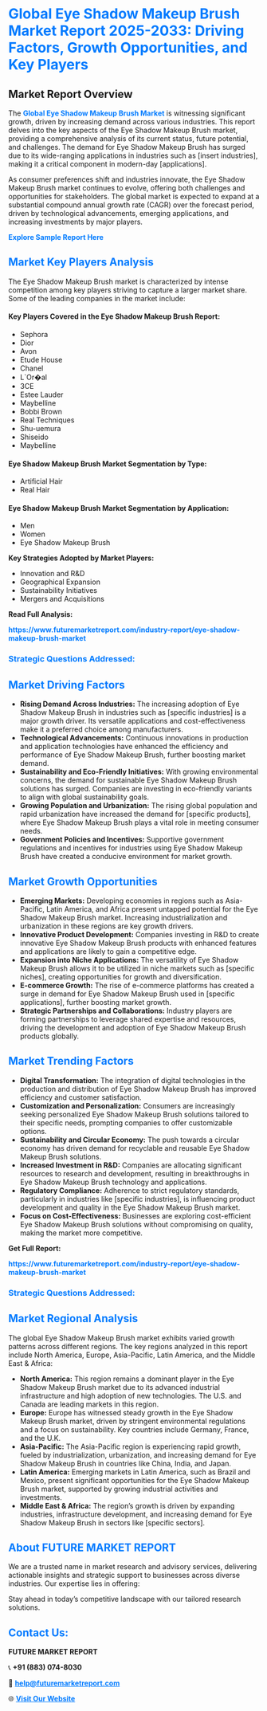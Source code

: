 <h1 style="color: #007BFF;">Global Eye Shadow Makeup Brush Market Report 2025-2033: Driving Factors, Growth Opportunities, and Key Players</h1>

<section id="overview">
<h2>Market Report Overview</h2>
<p>The <a href="https://www.futuremarketreport.com/industry-report/eye-shadow-makeup-brush-market" style="color: #007BFF; text-decoration: none;"><strong>Global Eye Shadow Makeup Brush Market</strong></a> is witnessing significant growth, driven by increasing demand across various industries. This report delves into the key aspects of the Eye Shadow Makeup Brush market, providing a comprehensive analysis of its current status, future potential, and challenges. The demand for Eye Shadow Makeup Brush has surged due to its wide-ranging applications in industries such as [insert industries], making it a critical component in modern-day [applications].</p>
<p>As consumer preferences shift and industries innovate, the Eye Shadow Makeup Brush market continues to evolve, offering both challenges and opportunities for stakeholders. The global market is expected to expand at a substantial compound annual growth rate (CAGR) over the forecast period, driven by technological advancements, emerging applications, and increasing investments by major players.</p>
</section>

<section id="overview">
<p><a href="https://www.futuremarketreport.com/request-sample/reportId=112590" style="color: #007BFF; text-decoration: none;"><strong>Explore Sample Report Here</strong></a></p>
</section>

<section id="key-players">
<h2 style="color: #007BFF;">Market Key Players Analysis</h2>
<p>The Eye Shadow Makeup Brush market is characterized by intense competition among key players striving to capture a larger market share. Some of the leading companies in the market include:</p>
<h4>Key Players Covered in the Eye Shadow Makeup Brush Report:</h4>
<ul><li>Sephora</li><li>Dior</li><li>Avon</li><li>Etude House</li><li>Chanel</li><li>L`Or�al</li><li>3CE</li><li>Estee Lauder</li><li>Maybelline</li><li>Bobbi Brown</li><li>Real Techniques</li><li>Shu-uemura</li><li>Shiseido</li><li>Maybelline</li></ul>
<h4>Eye Shadow Makeup Brush Market Segmentation by Type:</h4>
<ul><li>Artificial Hair</li><li>Real Hair</li></ul>

<h4>Eye Shadow Makeup Brush Market Segmentation by Application:</h4>
<ul><li>Men</li><li>Women</li><li>Eye Shadow Makeup Brush</li></ul>
<p><strong>Key Strategies Adopted by Market Players:</strong></p>
<ul>
<li>Innovation and R&D</li>
<li>Geographical Expansion</li>
<li>Sustainability Initiatives</li>
<li>Mergers and Acquisitions</li>
</ul>
</section>

<section>
<p><strong>Read Full Analysis: </strong></p><a href="https://www.futuremarketreport.com/industry-report/eye-shadow-makeup-brush-market" style="color: #007BFF; text-decoration: none;"><strong>https://www.futuremarketreport.com/industry-report/eye-shadow-makeup-brush-market</strong></a>
<h3 style="color: #007BFF;">Strategic Questions Addressed:</h3>
</section>

<section id="driving-factors">
<h2 style="color: #007BFF;">Market Driving Factors</h2>
<ul>
<li><strong>Rising Demand Across Industries:</strong> The increasing adoption of Eye Shadow Makeup Brush in industries such as [specific industries] is a major growth driver. Its versatile applications and cost-effectiveness make it a preferred choice among manufacturers.</li>
<li><strong>Technological Advancements:</strong> Continuous innovations in production and application technologies have enhanced the efficiency and performance of Eye Shadow Makeup Brush, further boosting market demand.</li>
<li><strong>Sustainability and Eco-Friendly Initiatives:</strong> With growing environmental concerns, the demand for sustainable Eye Shadow Makeup Brush solutions has surged. Companies are investing in eco-friendly variants to align with global sustainability goals.</li>
<li><strong>Growing Population and Urbanization:</strong> The rising global population and rapid urbanization have increased the demand for [specific products], where Eye Shadow Makeup Brush plays a vital role in meeting consumer needs.</li>
<li><strong>Government Policies and Incentives:</strong> Supportive government regulations and incentives for industries using Eye Shadow Makeup Brush have created a conducive environment for market growth.</li>
</ul>
</section>

<section id="growth-opportunities">
<h2 style="color: #007BFF;">Market Growth Opportunities</h2>
<ul>
<li><strong>Emerging Markets:</strong> Developing economies in regions such as Asia-Pacific, Latin America, and Africa present untapped potential for the Eye Shadow Makeup Brush market. Increasing industrialization and urbanization in these regions are key growth drivers.</li>
<li><strong>Innovative Product Development:</strong> Companies investing in R&D to create innovative Eye Shadow Makeup Brush products with enhanced features and applications are likely to gain a competitive edge.</li>
<li><strong>Expansion into Niche Applications:</strong> The versatility of Eye Shadow Makeup Brush allows it to be utilized in niche markets such as [specific niches], creating opportunities for growth and diversification.</li>
<li><strong>E-commerce Growth:</strong> The rise of e-commerce platforms has created a surge in demand for Eye Shadow Makeup Brush used in [specific applications], further boosting market growth.</li>
<li><strong>Strategic Partnerships and Collaborations:</strong> Industry players are forming partnerships to leverage shared expertise and resources, driving the development and adoption of Eye Shadow Makeup Brush products globally.</li>
</ul>
</section>

<section id="trending-factors">
<h2 style="color: #007BFF;">Market Trending Factors</h2>
<ul>
<li><strong>Digital Transformation:</strong> The integration of digital technologies in the production and distribution of Eye Shadow Makeup Brush has improved efficiency and customer satisfaction.</li>
<li><strong>Customization and Personalization:</strong> Consumers are increasingly seeking personalized Eye Shadow Makeup Brush solutions tailored to their specific needs, prompting companies to offer customizable options.</li>
<li><strong>Sustainability and Circular Economy:</strong> The push towards a circular economy has driven demand for recyclable and reusable Eye Shadow Makeup Brush solutions.</li>
<li><strong>Increased Investment in R&D:</strong> Companies are allocating significant resources to research and development, resulting in breakthroughs in Eye Shadow Makeup Brush technology and applications.</li>
<li><strong>Regulatory Compliance:</strong> Adherence to strict regulatory standards, particularly in industries like [specific industries], is influencing product development and quality in the Eye Shadow Makeup Brush market.</li>
<li><strong>Focus on Cost-Effectiveness:</strong> Businesses are exploring cost-efficient Eye Shadow Makeup Brush solutions without compromising on quality, making the market more competitive.</li>
</ul>
</section>

<section>
<p><strong>Get Full Report: </strong></p><a href="https://www.futuremarketreport.com/industry-report/eye-shadow-makeup-brush-market" style="color: #007BFF; text-decoration: none;"><strong>https://www.futuremarketreport.com/industry-report/eye-shadow-makeup-brush-market</strong></a>
<h3 style="color: #007BFF;">Strategic Questions Addressed:</h3>
</section>


<section id="regional-analysis">
<h2 style="color: #007BFF;">Market Regional Analysis</h2>
<p>The global Eye Shadow Makeup Brush market exhibits varied growth patterns across different regions. The key regions analyzed in this report include North America, Europe, Asia-Pacific, Latin America, and the Middle East & Africa:</p>
<ul>
<li><strong>North America:</strong> This region remains a dominant player in the Eye Shadow Makeup Brush market due to its advanced industrial infrastructure and high adoption of new technologies. The U.S. and Canada are leading markets in this region.</li>
<li><strong>Europe:</strong> Europe has witnessed steady growth in the Eye Shadow Makeup Brush market, driven by stringent environmental regulations and a focus on sustainability. Key countries include Germany, France, and the U.K.</li>
<li><strong>Asia-Pacific:</strong> The Asia-Pacific region is experiencing rapid growth, fueled by industrialization, urbanization, and increasing demand for Eye Shadow Makeup Brush in countries like China, India, and Japan.</li>
<li><strong>Latin America:</strong> Emerging markets in Latin America, such as Brazil and Mexico, present significant opportunities for the Eye Shadow Makeup Brush market, supported by growing industrial activities and investments.</li>
<li><strong>Middle East & Africa:</strong> The region’s growth is driven by expanding industries, infrastructure development, and increasing demand for Eye Shadow Makeup Brush in sectors like [specific sectors].</li>
</ul>
</section>

<footer>
<h2 style="color: #007BFF;">About FUTURE MARKET REPORT</h2>
<p>We are a trusted name in market research and advisory services, delivering actionable insights and strategic support to businesses across diverse industries. Our expertise lies in offering:</p>

<p>Stay ahead in today’s competitive landscape with our tailored research solutions.</p>

<h2 style="color: #007BFF;">Contact Us:</h2>
<p><strong>FUTURE MARKET REPORT</strong></p>
<p>📞 <strong>+91 (883) 074-8030</strong></p>
<p>📧 <strong><a href="mailto:help@futuremarketreport.com" style="color: #007BFF;">help@futuremarketreport.com</a></strong></p>
<p>🌐 <strong><a href="https://www.futuremarketreport.com/" style="color: #007BFF;">Visit Our Website</a></strong></p>
</footer>